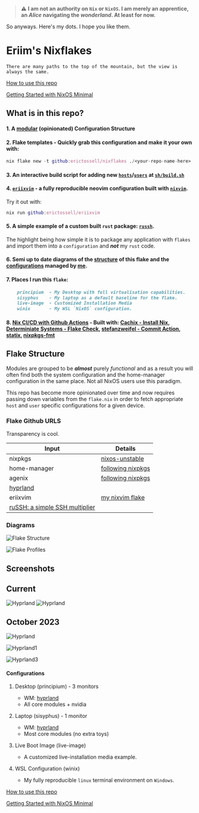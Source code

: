 > :warning: **I am not an authority on `Nix` or `NixOS`. I am merely an apprentice, an *Alice* navigating the *wonderland*. At least for now.**

So anyways. Here's my dots. I hope you like them.

# Eriim's Nixflakes

```
There are many paths to the top of the mountain, but the view is always the same.
```

[How to use this repo](docs/usage.md)

[Getting Started with NixOS Minimal](docs/minimal-install.md)

## What is in this repo?

#### 1. A [modular](https://github.com/erictossell/nixflakes/blob/main/docs/screens/FlakeStructure8.png) (opinionated) Configuration Structure

#### 2. Flake templates - Quickly grab this configuration and make it your own with:

```nix
nix flake new -t github:erictossell/nixflakes ./<your-repo-name-here>
```

#### 3. An interactive build script for adding new [`hosts`](https://github.com/erictossell/nixflakes/tree/main/hosts)/[`users`](https://github.com/erictossell/nixflakes/tree/main/users) at [`sh/build.sh`](https://github.com/erictossell/nixflakes/blob/main/sh/build.sh)

#### 4. [`eriixvim`](https://github.com/erictossell/eriixvim) - a fully reproducible neovim configuration built with [`nixvim`](https://github.com/nix-community/nixvim).

Try it out with:

```nix
nix run github:erictossell/eriixvim
```

#### 5. A simple example of a custom built `rust` package: [`russh`](https://github.com/erictossell/russh). 

The highlight being how simple it is to package any application with `flakes` and import them into a `configuration` and ***not*** my `rust` code.

#### 6. Semi up to date diagrams of the [structure](https://github.com/erictossell/nixflakes/blob/main/docs/screens/FlakeStructure8.png) of this flake and the [configurations](https://github.com/erictossell/nixflakes/blob/main/docs/screens/FlakeProfiles8.png) managed by [me](https://github.com/erictossell).

#### 7. Places I run this `flake`:
```md
    principium  - My Desktop with full virtualisation capabilities.
    sisyphus    - My laptop as a default baseline for the flake.
    live-image  - Customized Installation Media
    winix       - My WSL `NixOS` configuration.
```

#### 8. [Nix CI/CD with Github Actions](https://github.com/erictossell/nixflakes/blob/main/.github/workflows/flake_check.yml) - Built with: [Cachix - Install Nix](https://github.com/cachix/install-nix-action), [Determiniate Systems - Flake Check](https://github.com/DeterminateSystems/flake-checker-action), [stefanzweifel - Commit Action](https://github.com/stefanzweifel/git-auto-commit-action), [statix](https://github.com/nerdypepper/statix), [nixpkgs-fmt](https://github.com/nix-community/nixpkgs-fmt)

## Flake Structure
Modules are grouped to be ***almost*** purely *functional* and as a result you will often find both the system configuration and the home-manager configuration in the same place. Not all NixOS users use this paradigm.

This repo has become more opinionated over time and now requires passing down variables from the `flake.nix` in order to fetch appropriate `host` and `user` specific configurations for a given device.

### Flake Github URLS

Transparency is cool.

| Input | Details |
| --- | --- |
| nixpkgs | [nixos-unstable](https://github.com/NixOS/nixpkgs) |
| home-manager | [following nixpkgs](https://github.com/nix-community/home-manager/blob/master/flake.nix) |
| agenix | [following nixpkgs](https://github.com/ryantm/agenix/blob/main/flake.nix) |
| [hyprland](https://github.com/hyprwm/Hyprland/blob/main/flake.nix)| | 
| eriixvim | [my nixvim flake](https://github.com/erictossell/eriixvim/blob/main/flake.nix) |
| [ruSSH: a simple SSH multiplier](https://github.com/erictossell/russh/blob/main/flake.nix) | |

### Diagrams

![Flake Structure](docs/screens/FlakeStructure8.png)

![Flake Profiles](docs/screens/FlakeProfiles8.png)

## Screenshots

Current 
------
![Hyprland](docs/screens/hyprland4.png)
![Hyprland](docs/screens/hyprland5.png)

October 2023
------
![Hyprland](docs/screens/hyprland1.png)

![Hyprland1](docs/screens/hyprland2.png)

![Hyprland3](docs/screens/hyprland3.png)

#### Configurations
1. Desktop (principium) - 3 monitors

   - WM: [hyprland](https://hyprland.org/)
   - All core modules + nvidia

2. Laptop (sisyphus) - 1 monitor

   - WM: [hyprland](https://hyprland.org/)
   - Most core modules (no extra toys)

3. Live Boot Image (live-image)

   - A customized live-installation media example.

4. WSL Configuration (winix)

    - My fully reproducible `linux` terminal environment on `Windows`.

[How to use this repo](docs/usage.md)

[Getting Started with NixOS Minimal](docs/minimal-install.md)
